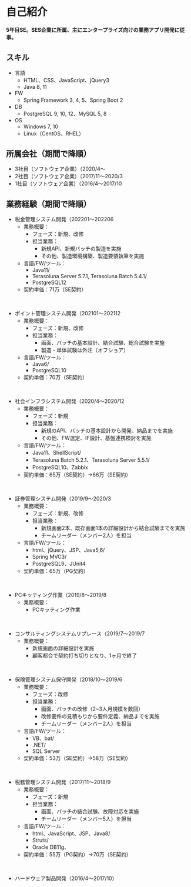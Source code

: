 # 自己紹介
#### 5年目SE。SES企業に所属、主にエンタープライズ向けの業務アプリ開発に従事。

## スキル
- 言語
	- HTML、CSS、JavaScript、jQuery3
	- Java 8, 11
- FW
	- Spring Framework 3, 4, 5、Spring Boot 2
- DB
	- PostgreSQL 9, 10, 12、MySQL 5, 8
- OS
	- Windows 7, 10
	- Linux（CentOS、RHEL）

## 所属会社（期間で降順）
- 3社目（ソフトウェア企業）（2020/4〜
- 2社目（ソフトウェア企業）（2017/11〜2020/3
- 1社目（ソフトウェア企業）（2016/4〜2017/10

## 業務経験（期間で降順）
- 税金管理システム開発（202201〜202206
	- 業務概要：
		- フェーズ：新規、改修
		- 担当業務：
			- 新規API、新規バッチの製造を実施
			- その他、製造環境構築、製造要領執筆を実施
	- 言語/FW/ツール：
		- Java11/
		- Terasoluna Server 5.7.1, Terasoluna Batch 5.4.1/
		- PostgreSQL12
	- 契約単価：71万（SE契約）

<br>

- ポイント管理システム開発（202101〜202112
	- 業務概要：
		- フェーズ：新規、改修
		- 担当業務：
			- 画面、バッチの基本設計、結合試験、総合試験を実施
			- 製造・単体試験は外注（オフショア）
	- 言語/FW/ツール：
		- Java6/
		- PostgreSQL10
	- 契約単価：70万（SE契約）

<br>

- 社会インフラシステム開発（2020/4〜2020/12
	- 業務概要：
		- フェーズ：新規
		- 担当業務：
			- 新規のAPI、バッチの基本設計から開発、納品までを実施
			- その他、FW選定、IF設計、基盤連携検討を実施
	- 言語/FW/ツール：
		- Java11、ShellScript/
		- Terasoluna Batch 5.2.1、Terasoluna Server 5.5.1/
		- PostgreSQL10、Zabbix
	- 契約単価：65万（SE契約）→66万（SE契約）

<br>

- 証券管理システム開発（2019/9〜2020/3
	- 業務概要：
		- フェーズ：新規、改修
		- 担当業務：
			- 新規画面2本、既存画面1本の詳細設計から結合試験までを実施
			- チームリーダー（メンバー2人）を担当
	- 言語/FW/ツール：
		- html、jQuery、JSP、Java5,6/
		- Spring MVC3/
		- PostgreSQL9、JUnit4
	- 契約単価：65万（PG契約）

<br>

- PCキッティング作業（2019/8〜2019/8
	- 業務概要：
		- PCキッティング作業

<br>

- コンサルティングシステムリプレース（2019/7〜2019/7
	- 業務概要：
		- 新規画面の詳細設計を実施
		- 顧客都合で契約打ち切りとなり、1ヶ月で終了

<br>

- 保険管理システム保守開発（2018/10〜2019/6
	- 業務概要：
		- フェーズ：改修
		- 担当業務：
			- 画面、バッチの改修（2~3人月規模を数回）
			- 改修要件の見積もりから要件定義、納品までを実施
			- チームリーダー（メンバー2人）を担当
	- 言語/FW/ツール：
		- VB、bat/
		- .NET/
		- SQL Server
	- 契約単価：53万（SE契約）→58万（SE契約）

<br>

- 税務管理システム開発（2017/11〜2018/9
	- 業務概要：
		- フェーズ：新規
		- 担当業務：
			- 画面、バッチの結合試験、故障対応を実施
			- チームリーダー（メンバー5人）を担当
	- 言語/FW/ツール：
		- html、JavaScript、JSP、Java8/
		- Struts/
		- Oracle DB11g、
	- 契約単価：55万（PG契約）→70万（SE契約）

<br>

- ハードウェア製品開発（2016/4〜2017/10）
